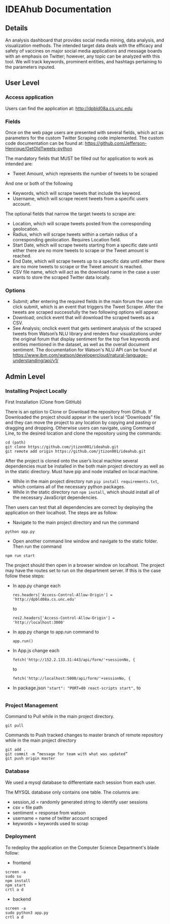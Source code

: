 # IDEAhub Documentation

## Details

An analysis dashboard that provides social media mining, data analysis, and visualization methods. The intended target data deals with the efficacy and safety of vaccines on major social media applications and message boards with an emphasis on Twitter; however, any topic can be analyzed with this tool. We will track keywords, prominent entities, and hashtags pertaining to the parameters inputed.

## User Level
### Access application
Users can find the application at: http://dpbld08a.cs.unc.edu

### Fields
Once on the web page users are presented with several fields, which act as parameters for the custom Twitter Scraping code implemented. The custom code documentation can be found at:  https://github.com/Jefferson-Henrique/GetOldTweets-python


The mandatory fields that MUST be filled out for application to work as intended are:
- Tweet Amount, which represents the number of tweets to be scraped

And one or both of the following
- Keywords, which will scrape tweets that include the keyword.
- Username, which will scrape recent tweets from a specific users account.

The optional fields that narrow the target tweets to scrape are:
- Location, which will scrape tweets posted from the corresponding geolocation.
- Radius, which will scrape tweets within a certain radius of a corresponding geolocation. Requires Location field.
- Start Date, which will scrape tweets starting from a specific date until either there are no more tweets to scrape or the Tweet amount is reached.
- End Date, which will scrape tweets up to a specific date until either there are no more tweets to scrape or the Tweet amount is reached.
- CSV file name, which will act as the download name in the case a user wants to store the scraped Twitter data locally.

### Options
- Submit; after entering the required fields in the main forum the user can click submit, which is an event that triggers the Tweet Scraper. After the tweets are scraped successfully the two following options will appear.
- Download; onclick event that will download the scraped tweets as a CSV.
- See Analysis; onclick event that gets sentiment analysis of the scraped tweets from Watson’s NLU library and renders four visualizations under the original forum that display sentiment for the top five keywords and entities mentioned in the dataset, as well as the overall document sentiment. The documentation for Watson's NLU API can be found at https://www.ibm.com/watson/developercloud/natural-language-understanding/api/v1/

## Admin Level
### Installing Project Locally
First Installation (Clone from GitHub)

There is an option to Clone or Download the repository from Github. If Downloaded the project should appear in the user’s local “Downloads” file and they can move the project to any location by copying and pasting or dragging and dropping. Otherwise users can navigate, using Command Line, to the desired location and clone the repository using the commands: 

```
cd (path) 
git clone https://github.com/jtizon001/ideahub.git
git remote add origin https://github.com/jtizon001/ideahub.git
``` 

After the project is cloned onto the user’s local machine several dependencies must be installed in the both main project directory as well as in the static directory. Must have pip and node installed on local machine.
- While in the main project directory run ```pip install requirements.txt```, which contains all of the necessary python packages.
- While in the static directory run ```npm install```, which should install all of the necessary JavaScript dependencies.

Then users can test that all dependencies are correct by deploying the application on their localhost. The steps are as follow:
- Navigate to the main project directory and run the command 

```python app.py```
- Open another command line window and navigate to the static folder. Then run the command

```npm run start```

The project should then open in a browser window on localhost.
The project may have the routes set to run on the department server. If this is the case follow these steps:
* In app.py change each
  ```
  res.headers['Access-Control-Allow-Origin'] = 'http://dpbld08a.cs.unc.edu'
  ```
  to
  ```
  res2.headers['Access-Control-Allow-Origin'] = 'http://localhost:3000'
  ```
* In app.py change to app.run command to 
  ```
  app.run()
  ```
* In App.js change each 
  ```
  fetch('http://152.2.133.31:443/api/form/'+sessionNo, {
  ```
  to
  ```
  fetch('http://localhost:5000/api/form/'+sessionNo, {
  ```
* In package.json
  ```"start": "PORT=80 react-scripts start",```
  to
  ```"start": "PORT=3000 react-scripts start",

### Project Management
Command to Pull while in the main project directory.

```
git pull
```
Commands to Push tracked changes to master branch of remote repository while in the main project directory

```
git add .
git commit -m “message for team with what was updated”
git push origin master
```
### Database
We used a mysql database to differentiate each session from each user. 

The MYSQL database only contains one table.
The columns are:
- session_id = randomly generated string to identify user sessions
- csv = file path
- sentiment = response from watson
- username = name of twitter account scraped
- keywords = keywords used to scrap

### Deployment
To redeploy the application on the Computer Science Department's blade follow:
- frontend
``` 
screen -a
sudo su
npm install
npm start
crtl a d 
```
- backend
``` 
screen -a
sudo python3 app.py
crtl a d
```
  
